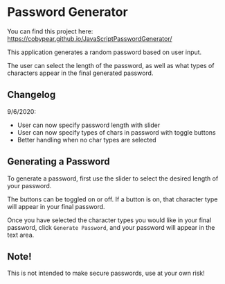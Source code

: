# Password Generator

You can find this project here: https://cobypear.github.io/JavaScriptPasswordGenerator/

This application generates a random password based on user input.

The user can select the length of the password, as well as what types of characters appear in the final generated password.

## Changelog

9/6/2020: 
- User can now specify password length with slider
- User can now specify types of chars in password with toggle buttons
- Better handling when no char types are selected

## Generating a Password

To generate a password, first use the slider to select the desired length of your password.

The buttons can be toggled on or off. If a button is on, that character type will appear in your final password.

Once you have selected the character types you would like in your final password, click `Generate Password`, and your password will appear in the text area.

## Note!

This is not intended to make secure passwords, use at your own risk!



